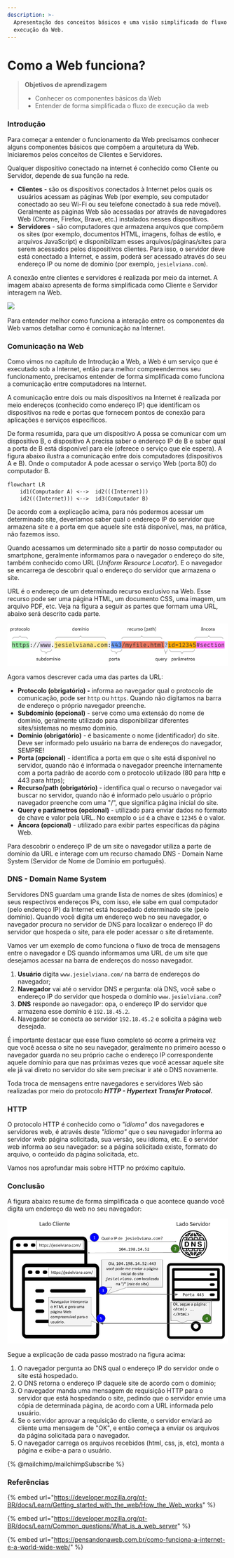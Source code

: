 ```yaml
---
description: >-
  Apresentação dos conceitos básicos e uma visão simplificada do fluxo de
  execução da Web.
---
```


# Como a Web funciona?

> **Objetivos de aprendizagem**
>
> * Conhecer os componentes básicos da Web
> * Entender de forma simplificada o fluxo de execução da web

### Introdução

Para começar a entender o funcionamento da Web precisamos conhecer alguns componentes básicos que compõem a arquitetura da Web. Iniciaremos pelos conceitos de Clientes e Servidores.

Qualquer dispositivo conectado na internet é conhecido como Cliente ou Servidor, depende de sua função na rede.

* **Clientes** - são os dispositivos conectados à Internet pelos quais os usuários acessam as páginas Web (por exemplo, seu computador conectado ao seu Wi-Fi ou seu telefone conectado à sua rede móvel). Geralmente as páginas Web são acessadas por através de navegadores Web (Chrome, Firefox, Brave, etc.) instalados nesses dispositivos.
* **Servidores** - são computadores que armazena arquivos que compõem os sites (por exemplo, documentos HTML, imagens, folhas de estilo, e arquivos JavaScript) e disponibilizam esses arquivos/páginas/sites para serem acessados pelos dispositivos clientes. Para isso, o servidor deve está conectado a Internet, e assim, poderá ser acessado através do seu endereço IP ou nome de domínio (por exemplo, `jesielviana.com`).&#x20;

A conexão entre clientes e servidores é realizada por meio da internet. A imagem abaixo apresenta de forma simplificada como Cliente e Servidor interagem na Web.

![](https://lh3.googleusercontent.com/OrHDa8WZjfLZtfm3O1SrqMcXAhSxYYRMCM1PqtBMaqH19u4PDTK-h9rfd8EJ\_tMCaDqNtl4EPioskrvFq-oIMTSfWA\_HlTd8WgVdPxnNJnazS2Om6y9rUw5ahmfk-vN9lmo0)

Para entender melhor como funciona a interação entre os componentes da Web vamos detalhar como é comunicação na Internet.

### Comunicação na Web

Como vimos no capítulo de Introdução a Web, a Web é um serviço que é executado sob a Internet, então para melhor compreendermos seu funcionamento,  precisamos entender de forma simplificada como funciona a comunicação entre computadores na Internet.

A comunicação entre dois ou mais dispositivos na Internet é realizada por meio endereços (conhecido como endereço IP) que identificam os dispositivos na rede e portas que fornecem pontos de conexão para aplicações e serviços específicos.&#x20;

De forma resumida, para que um dispositivo A possa se comunicar com um dispositivo B, o dispositivo A precisa saber o endereço IP de B e saber qual a porta de B está disponível para ele (oferece o serviço que ele espera). A figura abaixo ilustra a comunicação entre dois computadores (dispositivos A e B). Onde o computador A pode acessar o serviço Web (porta 80) do computador B.

```mermaid
flowchart LR
    id1(Computador A) <-->  id2(((Internet)))
    id2(((Internet))) <-->  id3(Computador B)
```

De acordo com a explicação acima, para nós podermos acessar um determinado site, deveríamos saber qual o endereço IP do servidor que armazena site e a porta em que aquele site está disponível, mas, na prática, não fazemos isso.

Quando acessamos um determinado site a partir do nosso computador ou smartphone, geralmente informamos para o navegador o endereço do site, também conhecido como URL (_Uniform Resource Locator_). E o navegador se encarrega de descobrir qual o endereço do servidor que armazena o site.&#x20;

URL é  o endereço de um determinado recurso exclusivo na Web. Esse recurso pode ser uma página HTML, um documento CSS, uma imagem, um arquivo PDF, etc. Veja na figura a seguir as partes que formam uma URL, abaixo será descrito cada parte.

![Partes que compõe uma URL](../.gitbook/assets/url.png)

Agora vamos descrever cada uma das partes da URL:

* **Protocolo (obrigatório) -** informa ao navegador qual o protocolo de comunicação, pode ser `http` ou `https`. Quando não digitamos na barra de endereço o próprio navegador preenche.
* **Subdomínio (opcional)** - serve como uma extensão do nome de domínio, geralmente utilizado para disponibilizar diferentes sites/sistemas no mesmo domínio.
* **Domínio (obrigatório)** - é basicamente o nome (identificador) do site. Deve ser informado pelo usuário na barra de endereços do navegador, SEMPRE!
* **Porta (opcional)** - identifica a porta em que o site está disponível no servidor, quando não é informada o navegador preenche internamente com a porta padrão de acordo com o protocolo utilizado (80 para http e 443 para https);
* **Recurso/path (obrigatório)** - identifica qual o recurso o navegador vai buscar no servidor, quando não é informado pelo usuário o próprio navegador preenche com uma "/", que significa página inicial do site.
* **Query e parâmetros (opcional)** - utilizado para enviar dados no formato de chave e valor pela URL. No exemplo o `id` é a chave e `12345` é o valor.
* **Âncora (opcional)** - utilizado para exibir partes específicas da página Web.

Para descobrir o endereço IP de um site o navegador utiliza a parte de domínio da URL e  interage com um recurso chamado DNS - Domain Name System (Servidor de Nome de Domínio em português).

### DNS - Domain Name System

Servidores DNS guardam uma grande lista de nomes de sites (domínios) e seus respectivos endereços IPs, com isso, ele sabe em qual computador (pelo endereço IP) da Internet está hospedado determinado site (pelo domínio).  Quando você digita um endereço web no seu navegador, o navegador procura no servidor de DNS para localizar o endereço IP do servidor que hospeda o site, para ele poder acessar o site diretamente. &#x20;

Vamos ver um exemplo de como funciona o fluxo de troca de mensagens entre o navegador e DS quando informamos uma URL de um site que desejamos acessar na barra de endereços do nosso navegador.

1. **Usuário** digita `www.jesielviana.com/` na barra de endereços do navegador;&#x20;
2. **Navegador** vai até o servidor DNS e pergunta:  olá DNS, você sabe o endereço IP do servidor que hospeda o domínio `www.jesielviana.com`?
3. **DNS** responde ao navegador: opa, o endereço IP do servidor que armazena esse domínio é `192.18.45.2`.
4. Navegador se conecta ao servidor `192.18.45.2` e solicita a página web desejada.

É importante destacar que esse fluxo completo só ocorre a primeira vez que você acessa o site no seu navegador, geralmente no primeiro acesso o navegador guarda no seu próprio cache o endereço IP correspondente aquele domínio para que nas próximas vezes que você acessar aquele site ele já vai direto no servidor do site sem precisar ir até o DNS novamente.&#x20;

Toda troca de mensagens entre navegadores e servidores Web são realizadas por meio do protocolo _**HTTP - Hypertext Transfer Protocol.**_&#x20;

### HTTP

O protocolo HTTP é conhecido como o _"idioma"_ dos navegadores e servidores web, é através deste _"idioma"_ que o seu navegador informa ao servidor web: página solicitada, sua versão, seu idioma, etc. E o servidor web informa ao seu navegador: se a página solicitada existe, formato do arquivo, o conteúdo da página solicitada, etc.

Vamos nos aprofundar mais sobre HTTP no próximo capítulo.&#x20;

### Conclusão

A figura abaixo resume de forma simplificada o que acontece quando você digita um endereço da web no seu navegador:

![Fluxo de mensagens ao acessar uma página Web](../.gitbook/assets/fluxo-web.png)

Segue a explicação de cada passo mostrado na figura acima:

1. O navegador pergunta ao DNS qual o endereço IP do servidor onde o site está hospedado.
2. O DNS retorna o endereço IP daquele site de acordo com o domínio;
3. O navegador manda uma mensagem de requisição HTTP para o servidor que está hospedando o site, pedindo que o servidor envie uma cópia de determinada página, de acordo com a URL informada pelo usuário.
4. Se o servidor aprovar a requisição do cliente, o servidor enviará ao cliente uma mensagem de "OK",  e então começa a enviar os arquivos da página solicitada para o navegador.
5. O navegador carrega os arquivos recebidos (html, css, js, etc), monta a página e exibe-a para o usuário.

{% @mailchimp/mailchimpSubscribe %}

### Referências&#x20;

{% embed url="https://developer.mozilla.org/pt-BR/docs/Learn/Getting_started_with_the_web/How_the_Web_works" %}

{% embed url="https://developer.mozilla.org/pt-BR/docs/Learn/Common_questions/What_is_a_web_server" %}

{% embed url="https://pensandonaweb.com.br/como-funciona-a-internet-e-a-world-wide-web/" %}

